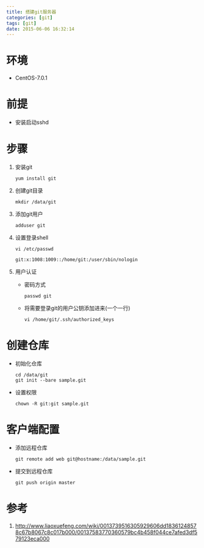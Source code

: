 ```yaml
---
title: 搭建git服务器
categories: [git]
tags: [git]
date: 2015-06-06 16:32:14
---
```


# 环境

-   CentOS-7.0.1

# 前提

-   安装启动sshd

# 步骤

1.  安装git

        yum install git

1.  创建git目录

        mkdir /data/git

1.  添加git用户

        adduser git

1.  设置登录shell

        vi /etc/passwd

        git:x:1008:1009::/home/git:/user/sbin/nologin


1.  用户认证

    -   密码方式

            passwd git

    -   将需要登录git的用户公钥添加进来(一个一行)

            vi /home/git/.ssh/authorized_keys

# 创建仓库

-   初始化仓库

        cd /data/git
        git init --bare sample.git

-   设置权限

        chown -R git:git sample.git

# 客户端配置

-   添加远程仓库

        git remote add web git@hostname:/data/sample.git

-   提交到远程仓库

        git push origin master

# 参考

1.  <http://www.liaoxuefeng.com/wiki/0013739516305929606dd18361248578c67b8067c8c017b000/00137583770360579bc4b458f044ce7afed3df579123eca000>
